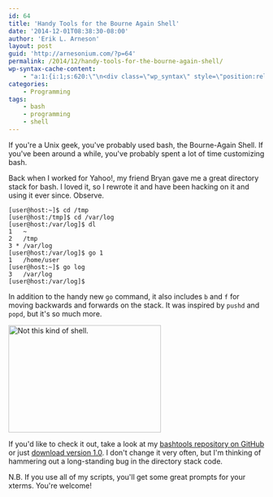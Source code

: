 ```yaml
---
id: 64
title: 'Handy Tools for the Bourne Again Shell'
date: '2014-12-01T08:38:30-08:00'
author: 'Erik L. Arneson'
layout: post
guid: 'http://arnesonium.com/?p=64'
permalink: /2014/12/handy-tools-for-the-bourne-again-shell/
wp-syntax-cache-content:
    - "a:1:{i:1;s:620:\"\n<div class=\"wp_syntax\" style=\"position:relative;\"><table><tr><td class=\"code\"><pre class=\"shell-script\" style=\"font-family:monospace;\">[user@host:~]$ cd /tmp\n[user@host:/tmp]$ cd /var/log\n[user@host:/var/log]$ dl\n1   ~\n2   /tmp\n3 * /var/log\n[user@host:/var/log]$ go 1\n1   /home/user\n[user@host:~]$ go log\n3   /var/log\n[user@host:/var/log]$</pre></td></tr></table><p class=\"theCode\" style=\"display:none;\">[user@host:~]$ cd /tmp\n[user@host:/tmp]$ cd /var/log\n[user@host:/var/log]$ dl\n1   ~\n2   /tmp\n3 * /var/log\n[user@host:/var/log]$ go 1\n1   /home/user\n[user@host:~]$ go log\n3   /var/log\n[user@host:/var/log]$</p></div>\n\";}"
categories:
    - Programming
tags:
    - bash
    - programming
    - shell
---
```


If you're a Unix geek, you've probably used bash, the Bourne-Again Shell. If you've been around a while, you've probably spent a lot of time customizing bash.
<!--more-->

Back when I worked for Yahoo!, my friend Bryan gave me a great directory stack for bash. I loved it, so I rewrote it and have been hacking on it and using it ever since. Observe.

```
[user@host:~]$ cd /tmp
[user@host:/tmp]$ cd /var/log
[user@host:/var/log]$ dl
1   ~
2   /tmp
3 * /var/log
[user@host:/var/log]$ go 1
1   /home/user
[user@host:~]$ go log
3   /var/log
[user@host:/var/log]$ 
```

In addition to the handy new <code>go</code> command, it also includes <code>b</code> and <code>f</code> for moving backwards and forwards on the stack. It was inspired by <code>pushd</code> and <code>popd</code>, but it's so much more.

<a href="https://arnesonium.com/wp-content/uploads/2014/11/sea_shell.jpg"><img src="https://arnesonium.com/wp-content/uploads/2014/11/sea_shell-300x211.jpg#left" alt="Not this kind of shell." width="300" height="211" class="size-medium wp-image-65" /></a>

If you'd like to check it out, take a look at my <a href="https://github.com/pymander/bashtools">bashtools repository on GitHub</a> or just <a href="https://github.com/pymander/bashtools/archive/v1.0.tar.gz" title="bashtools 1.0">download version 1.0</a>. I don't change it very often, but I'm thinking of hammering out a long-standing bug in the directory stack code.

N.B. If you use all of my scripts, you'll get some great prompts for your xterms. You're welcome!

